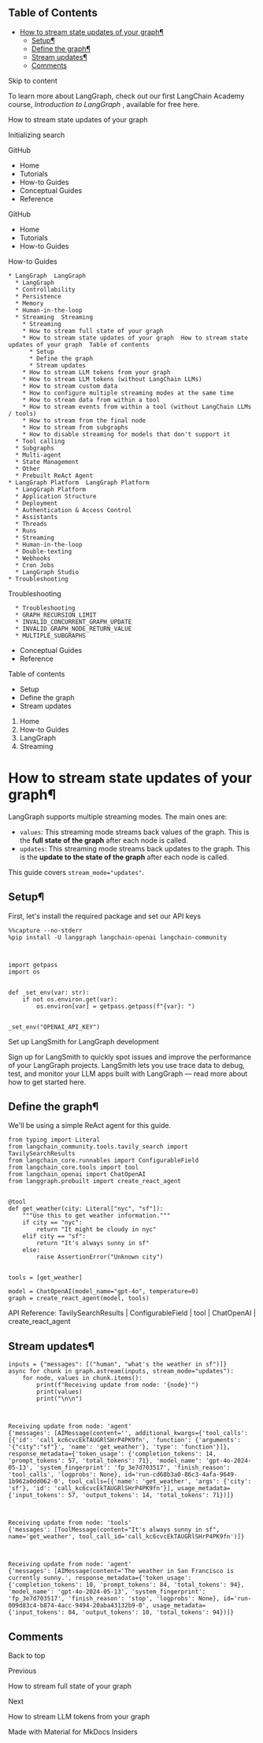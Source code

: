## Table of Contents

- [How to stream state updates of your graph¶](#how-to-stream-state-updates-of-your-graph)
  - [Setup¶](#setup)
  - [Define the graph¶](#define-the-graph)
  - [Stream updates¶](#stream-updates)
  - [Comments](#comments)

Skip to content

To learn more about LangGraph, check out our first LangChain Academy course,
_Introduction to LangGraph_ , available for free here.

How to stream state updates of your graph

Initializing search

GitHub

  * Home 
  * Tutorials 
  * How-to Guides 
  * Conceptual Guides 
  * Reference 

GitHub

  * Home 
  * Tutorials 
  * How-to Guides 

How-to Guides

    * LangGraph  LangGraph 
      * LangGraph 
      * Controllability 
      * Persistence 
      * Memory 
      * Human-in-the-loop 
      * Streaming  Streaming 
        * Streaming 
        * How to stream full state of your graph 
        * How to stream state updates of your graph  How to stream state updates of your graph  Table of contents 
          * Setup 
          * Define the graph 
          * Stream updates 
        * How to stream LLM tokens from your graph 
        * How to stream LLM tokens (without LangChain LLMs) 
        * How to stream custom data 
        * How to configure multiple streaming modes at the same time 
        * How to stream data from within a tool 
        * How to stream events from within a tool (without LangChain LLMs / tools) 
        * How to stream from the final node 
        * How to stream from subgraphs 
        * How to disable streaming for models that don't support it 
      * Tool calling 
      * Subgraphs 
      * Multi-agent 
      * State Management 
      * Other 
      * Prebuilt ReAct Agent 
    * LangGraph Platform  LangGraph Platform 
      * LangGraph Platform 
      * Application Structure 
      * Deployment 
      * Authentication & Access Control 
      * Assistants 
      * Threads 
      * Runs 
      * Streaming 
      * Human-in-the-loop 
      * Double-texting 
      * Webhooks 
      * Cron Jobs 
      * LangGraph Studio 
    * Troubleshooting 

Troubleshooting

      * Troubleshooting 
      * GRAPH_RECURSION_LIMIT 
      * INVALID_CONCURRENT_GRAPH_UPDATE 
      * INVALID_GRAPH_NODE_RETURN_VALUE 
      * MULTIPLE_SUBGRAPHS 
  * Conceptual Guides 
  * Reference 

Table of contents

  * Setup 
  * Define the graph 
  * Stream updates 

  1. Home 
  2. How-to Guides 
  3. LangGraph 
  4. Streaming 

# How to stream state updates of your graph¶

LangGraph supports multiple streaming modes. The main ones are:

  * `values`: This streaming mode streams back values of the graph. This is the **full state of the graph** after each node is called.
  * `updates`: This streaming mode streams back updates to the graph. This is the **update to the state of the graph** after each node is called.

This guide covers `stream_mode="updates"`.

## Setup¶

First, let's install the required package and set our API keys

    
    
    %%capture --no-stderr
    %pip install -U langgraph langchain-openai langchain-community
    
    
    
    import getpass
    import os
    
    
    def _set_env(var: str):
        if not os.environ.get(var):
            os.environ[var] = getpass.getpass(f"{var}: ")
    
    
    _set_env("OPENAI_API_KEY")
    

Set up LangSmith for LangGraph development

Sign up for LangSmith to quickly spot issues and improve the performance of
your LangGraph projects. LangSmith lets you use trace data to debug, test, and
monitor your LLM apps built with LangGraph — read more about how to get
started here.

## Define the graph¶

We'll be using a simple ReAct agent for this guide.

    
    
    from typing import Literal
    from langchain_community.tools.tavily_search import TavilySearchResults
    from langchain_core.runnables import ConfigurableField
    from langchain_core.tools import tool
    from langchain_openai import ChatOpenAI
    from langgraph.prebuilt import create_react_agent
    
    
    @tool
    def get_weather(city: Literal["nyc", "sf"]):
        """Use this to get weather information."""
        if city == "nyc":
            return "It might be cloudy in nyc"
        elif city == "sf":
            return "It's always sunny in sf"
        else:
            raise AssertionError("Unknown city")
    
    
    tools = [get_weather]
    
    model = ChatOpenAI(model_name="gpt-4o", temperature=0)
    graph = create_react_agent(model, tools)
    

API Reference: TavilySearchResults | ConfigurableField | tool | ChatOpenAI | create_react_agent

## Stream updates¶

    
    
    inputs = {"messages": [("human", "what's the weather in sf")]}
    async for chunk in graph.astream(inputs, stream_mode="updates"):
        for node, values in chunk.items():
            print(f"Receiving update from node: '{node}'")
            print(values)
            print("\n\n")
    
    
    
    Receiving update from node: 'agent'
    {'messages': [AIMessage(content='', additional_kwargs={'tool_calls': [{'id': 'call_kc6cvcEkTAUGRlSHrP4PK9fn', 'function': {'arguments': '{"city":"sf"}', 'name': 'get_weather'}, 'type': 'function'}]}, response_metadata={'token_usage': {'completion_tokens': 14, 'prompt_tokens': 57, 'total_tokens': 71}, 'model_name': 'gpt-4o-2024-05-13', 'system_fingerprint': 'fp_3e7d703517', 'finish_reason': 'tool_calls', 'logprobs': None}, id='run-cd68b3a0-86c3-4afa-9649-1b962a0dd062-0', tool_calls=[{'name': 'get_weather', 'args': {'city': 'sf'}, 'id': 'call_kc6cvcEkTAUGRlSHrP4PK9fn'}], usage_metadata={'input_tokens': 57, 'output_tokens': 14, 'total_tokens': 71})]}
    
    
    
    Receiving update from node: 'tools'
    {'messages': [ToolMessage(content="It's always sunny in sf", name='get_weather', tool_call_id='call_kc6cvcEkTAUGRlSHrP4PK9fn')]}
    
    
    
    Receiving update from node: 'agent'
    {'messages': [AIMessage(content='The weather in San Francisco is currently sunny.', response_metadata={'token_usage': {'completion_tokens': 10, 'prompt_tokens': 84, 'total_tokens': 94}, 'model_name': 'gpt-4o-2024-05-13', 'system_fingerprint': 'fp_3e7d703517', 'finish_reason': 'stop', 'logprobs': None}, id='run-009d83c4-b874-4acc-9494-20aba43132b9-0', usage_metadata={'input_tokens': 84, 'output_tokens': 10, 'total_tokens': 94})]}
    

## Comments

Back to top

Previous

How to stream full state of your graph

Next

How to stream LLM tokens from your graph

Made with  Material for MkDocs Insiders